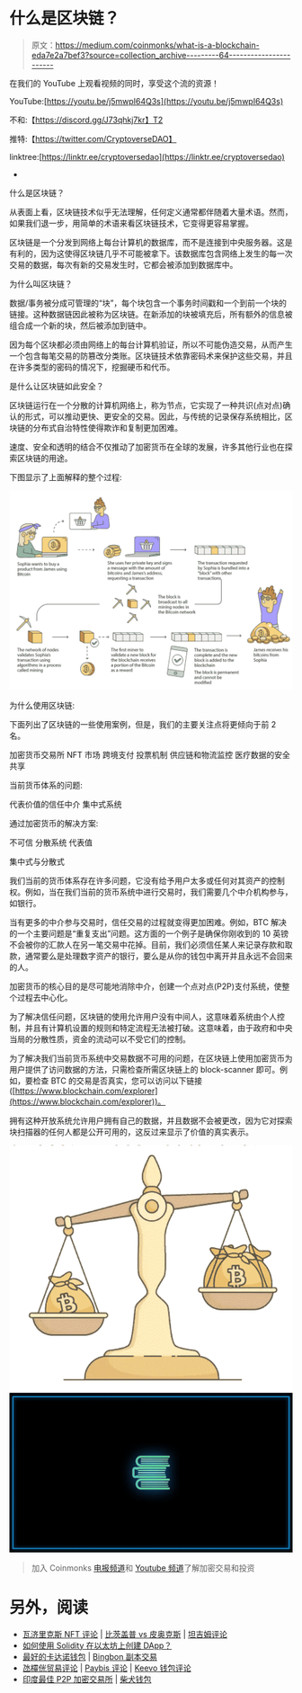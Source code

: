 # 什么是区块链？

> 原文：<https://medium.com/coinmonks/what-is-a-blockchain-eda7e2a7bef3?source=collection_archive---------64----------------------->

在我们的 YouTube 上观看视频的同时，享受这个流的资源！

YouTube:[https://youtu.be/j5mwpI64Q3s](https://youtu.be/j5mwpI64Q3s)

不和:【https://discord.gg/J73qhkj7kr】T2

推特:【https://twitter.com/CryptoverseDAO】

linktree:[https://linktr.ee/cryptoversedao](https://linktr.ee/cryptoversedao)

-

什么是区块链？

从表面上看，区块链技术似乎无法理解，任何定义通常都伴随着大量术语。然而，如果我们退一步，用简单的术语来看区块链技术，它变得更容易掌握。

区块链是一个分发到网络上每台计算机的数据库，而不是连接到中央服务器。这是有利的，因为这使得区块链几乎不可能被拿下。该数据库包含网络上发生的每一次交易的数据，每次有新的交易发生时，它都会被添加到数据库中。

为什么叫区块链？

数据/事务被分成可管理的“块”，每个块包含一个事务时间戳和一个到前一个块的链接。这种数据链因此被称为区块链。在新添加的块被填充后，所有额外的信息被组合成一个新的块，然后被添加到链中。

因为每个区块都必须由网络上的每台计算机验证，所以不可能伪造交易，从而产生一个包含每笔交易的防篡改分类账。区块链技术依靠密码术来保护这些交易，并且在许多类型的密码的情况下，挖掘硬币和代币。

是什么让区块链如此安全？

区块链运行在一个分散的计算机网络上，称为节点，它实现了一种共识(点对点)确认的形式，可以推动更快、更安全的交易。因此，与传统的记录保存系统相比，区块链的分布式自治特性使得欺诈和复制更加困难。

速度、安全和透明的结合不仅推动了加密货币在全球的发展，许多其他行业也在探索区块链的用途。

下图显示了上面解释的整个过程:

![](img/85ca026e9b1ba8ba48c18a867ddd0e5c.png)

为什么使用区块链:

下面列出了区块链的一些使用案例，但是，我们的主要关注点将更倾向于前 2 名。

加密货币交易所
NFT 市场
跨境支付
投票机制
供应链和物流监控
医疗数据的安全共享

当前货币体系的问题:

代表价值的信任中介
集中式系统

通过加密货币的解决方案:

不可信
分散系统
代表值

集中式与分散式

我们当前的货币体系存在许多问题，它没有给予用户太多或任何对其资产的控制权。例如，当在我们当前的货币系统中进行交易时，我们需要几个中介机构参与，如银行。

当有更多的中介参与交易时，信任交易的过程就变得更加困难。例如，BTC 解决的一个主要问题是“重复支出”问题。这方面的一个例子是确保你刚收到的 10 英镑不会被你的汇款人在另一笔交易中花掉。目前，我们必须信任某人来记录存款和取款，通常要么是处理数字资产的银行，要么是从你的钱包中离开并且永远不会回来的人。

加密货币的核心目的是尽可能地消除中介，创建一个点对点(P2P)支付系统，使整个过程去中心化。

为了解决信任问题，区块链的使用允许用户没有中间人，这意味着系统由个人控制，并且有计算机设置的规则和特定流程无法被打破。这意味着，由于政府和中央当局的分散性质，资金的流动可以不受它们的控制。

为了解决我们当前货币系统中交易数据不可用的问题，在区块链上使用加密货币为用户提供了访问数据的方法，只需检查所需区块链上的 block-scanner 即可。例如，要检查 BTC 的交易是否真实，您可以访问以下链接([https://www.blockchain.com/explorer](https://www.blockchain.com/explorer))。

拥有这种开放系统允许用户拥有自己的数据，并且数据不会被更改，因为它对探索块扫描器的任何人都是公开可用的，这反过来显示了价值的真实表示。

![](img/45233b949511f4aa64a1c00acce1f381.png)![](img/04648490c5cb4d1ddfe5f654fbd14381.png)

> 加入 Coinmonks [电报频道](https://t.me/coincodecap)和 [Youtube 频道](https://www.youtube.com/c/coinmonks/videos)了解加密交易和投资

# 另外，阅读

*   [瓦济里克斯 NFT 评论](https://coincodecap.com/wazirx-nft-review) | [比茨盖普 vs 皮奥克斯](https://coincodecap.com/bitsgap-vs-pionex) | [坦吉姆评论](https://coincodecap.com/tangem-wallet-review)
*   [如何使用 Solidity 在以太坊上创建 DApp？](https://coincodecap.com/create-a-dapp-on-ethereum-using-solidity)
*   [最好的卡达诺钱包](https://coincodecap.com/best-cardano-wallets) | [Bingbon 副本交易](https://coincodecap.com/bingbon-copy-trading)
*   [氹欞侊贸易评论](https://coincodecap.com/anny-trade-review) | [Paybis 评论](https://coincodecap.com/paybis-review) | [Keevo 钱包评论](https://coincodecap.com/keevo-wallet-review)
*   [印度最佳 P2P 加密交易所](https://coincodecap.com/p2p-crypto-exchanges-in-india) | [柴犬钱包](https://coincodecap.com/baby-shiba-inu-wallets)